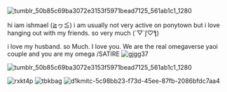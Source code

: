 ![tumblr_50b85c69ba3072e3153f5971bead7125_561ab1c1_1280](https://github.com/gayfrotting/gayfrotting/assets/113424201/50f33d19-5390-4083-934a-e9c1ecf0f77a)

hi iam ishmael (≧ヮ≦) i am usually not very active on ponytown but i love hanging out with my friends. so very much (´▽`ʃ♡ƪ)

i love my husband. so Much. I love you. We are the real omegaverse yaoi couple and you are my omega /SATIRE     ![gjgg37](https://github.com/gayfrotting/gayfrotting/assets/113424201/d9e9c271-0263-42d4-8fb9-90634024c6cc)


![tumblr_50b85c69ba3072e3153f5971bead7125_561ab1c1_1280](https://github.com/gayfrotting/gayfrotting/assets/113424201/50f33d19-5390-4083-934a-e9c1ecf0f77a)

![rxkt4p](https://github.com/gayfrotting/gayfrotting/assets/113424201/855b54f5-d4fe-40ba-885d-8e66cc71565f) ![tbkbag](https://github.com/gayfrotting/gayfrotting/assets/113424201/aea73ce6-01c3-43d2-857a-9103b1f376ea) ![d1kmitc-5c98bb23-f73d-45ee-87fb-2086bfdc7aa4](https://github.com/gayfrotting/gayfrotting/assets/113424201/e6b6c204-e0fb-4522-a436-ac5ab37407bc)





